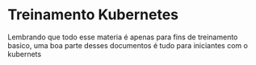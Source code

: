 # Treinamento Kubernetes

Lembrando que todo esse materia é apenas para fins de treinamento basico, uma boa parte desses documentos é tudo para iniciantes com o kubernets